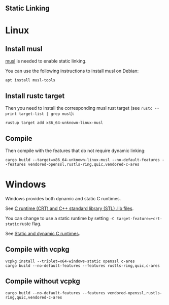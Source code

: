 Static Linking
---

# Linux

## Install musl

[musl](https://musl.libc.org/) is needed to enable static linking.

You can use the following instructions to install musl on Debian:

```shell
apt install musl-tools
```

## Install rustc target

Then you need to install the corresponding musl rust target (see `rustc --print target-list | grep musl`):

```shell
rustup target add x86_64-unknown-linux-musl
```

## Compile

Then compile with the features that do not require dynamic linking:

```shell
cargo build --target=x86_64-unknown-linux-musl --no-default-features --features vendored-openssl,rustls-ring,quic,vendored-c-ares
```

# Windows

Windows provides both dynamic and static C runtimes.

See [C runtime (CRT) and C++ standard library (STL) .lib files](https://learn.microsoft.com/en-us/cpp/c-runtime-library/crt-library-features).

You can change to use a static runtime by setting `-C target-feature=+crt-static` rustc flag.

See [Static and dynamic C runtimes](https://doc.rust-lang.org/reference/linkage.html#static-and-dynamic-c-runtimes).

## Compile with vcpkg

```shell
vcpkg install --triplet=x64-windows-static openssl c-ares
cargo build --no-default-features --features rustls-ring,quic,c-ares
```

## Compile without vcpkg

```shell
cargo build --no-default-features --features vendored-openssl,rustls-ring,quic,vendored-c-ares
```
